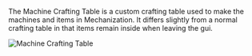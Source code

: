 The Machine Crafting Table is a custom crafting table used to make the machines and items in Mechanization. It differs slightly from a normal crafting table in that items remain inside when leaving the gui.

![Machine Crafting Table](https://cdn.discordapp.com/attachments/739536694398812230/879172699837054996/machine_crafting_table.png)